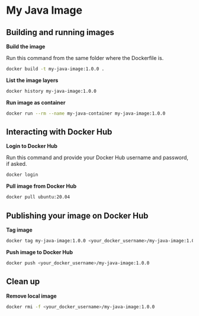 # My Java Image

## Building and running images

**Build the image**

Run this command from the same folder where the Dockerfile is.

```bash
docker build -t my-java-image:1.0.0 .
```

**List the image layers**

```bash
docker history my-java-image:1.0.0
```

**Run image as container**

```bash
docker run --rm --name my-java-container my-java-image:1.0.0
```

## Interacting with Docker Hub

**Login to Docker Hub**

Run this command and provide your Docker Hub username and password, if asked.

```bash
docker login
```

**Pull image from Docker Hub**

```bash
docker pull ubuntu:20.04
```

## Publishing your image on Docker Hub

**Tag image**

```bash
docker tag my-java-image:1.0.0 <your_docker_username>/my-java-image:1.0.0
```

**Push image to Docker Hub**

```bash
docker push <your_docker_username>/my-java-image:1.0.0
```

## Clean up

**Remove local image**

```bash
docker rmi -f <your_docker_username>/my-java-image:1.0.0
```
